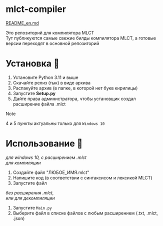 # mlct-compiler

[README_en.md](README_en.md)

Это репозиторий для компилятора MLCT\
Тут публикуются самые свежие билды компилятора MLCT, а готовые версии переходят в основной репозиторий

# Установка 🔧
1. Установите Python 3.11 и выше
2. Скачайте релиз (тык) в виде архива
3. Распакуйте архив (в папке, в которой нет букв кирилицы)
4. Запустите **Setup.py** 
5. Дайте права администратора, чтобы установщик создал расширение файла .mlct

> [!NOTE]
> 4 и 5 пункты актуальны только для `Windows 10`

# Использование 🎈
*для windows 10, с расширением .mlct*\
*для компиляции*
1. Создайте файл "ЛЮБОЕ_ИМЯ.mlct"
2. Напишите код (в соответствии с синтаксисом и лексикой MLCT)
3. Запустите файл

*без расширения .mlct,*\
*или для декомпиляции*
1. Запустите `Main.py`
2. Выберите файл в списке файлов с любым расширением (.txt, .mlct, .json)
